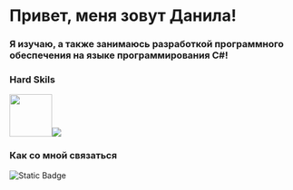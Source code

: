<h1>Привет, меня зовут Данила!</h1>


<h3>Я изучаю, а также занимаюсь разработкой программного обеспечения на языке программирования C#!</h2>


<h3>Hard Skils</h3>
<img src="https://cdn-icons-png.flaticon.com/512/6132/6132221.png" width="75"/><img src="https://upload.wikimedia.org/wikipedia/commons/e/ee/.NET_Core_Logo.svg">

<h3>Как со мной связаться</h3>
<img alt="Static Badge" src="https://img.shields.io/badge/telegram-0090ff?style=for-the-badge&logoColor=telegram&link=https%3A%2F%2Ft.me%2Fb0ndisss">
